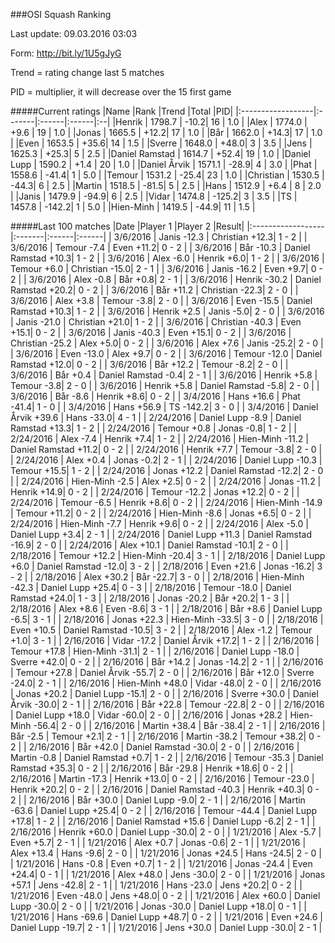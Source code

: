 ###OSI Squash Ranking

Last update: 09.03.2016 03:03

Form: http://bit.ly/1U5gJyG

Trend = rating change last 5 matches

PID = multiplier, it will decrease over the 15 first game

#####Current ratings
|Name              |Rank   |Trend |Total  |PID|
|:------------------|:-------|:------|:------|:--|
|Henrik             | 1798.7 | -10.2| 16 | 1.0 |
|Alex               | 1774.0 | +9.6 | 19 | 1.0 |
|Jonas              | 1665.5 | +12.2| 17 | 1.0 |
|Bår                | 1662.0 | +14.3| 17 | 1.0 |
|Even               | 1653.5 | +35.6| 14 | 1.5 |
|Sverre             | 1648.0 | +48.0| 3 | 3.5 |
|Jens               | 1625.3 | +25.3| 5 | 2.5 |
|Daniel Ramstad     | 1614.7 | +52.4| 19 | 1.0 |
|Daniel Lupp        | 1590.2 | +1.4 | 20 | 1.0 |
|Daniel Årvik       | 1571.1 | -28.9| 4 | 3.0 |
|Phat               | 1558.6 | -41.4| 1 | 5.0 |
|Temour             | 1531.2 | -25.4| 23 | 1.0 |
|Christian          | 1530.5 | -44.3| 6 | 2.5 |
|Martin             | 1518.5 | -81.5| 5 | 2.5 |
|Hans               | 1512.9 | +6.4 | 8 | 2.0 |
|Janis              | 1479.9 | -94.9| 6 | 2.5 |
|Vidar              | 1474.8 | -125.2| 3 | 3.5 |
|TS                 | 1457.8 | -142.2| 1 | 5.0 |
|Hien-Minh          | 1419.5 | -44.9| 11 | 1.5 |

#####Last 100 matches
|Date              |Player 1   |Player 2 |Result| 
|:------------------|:-------|:------|:------|
| 3/6/2016 | Janis -12.3 | Christian +12.3| 1 - 2 |
| 3/6/2016 | Temour -7.4 | Even +11.2| 0 - 2 |
| 3/6/2016 | Bår -10.3 | Daniel Ramstad +10.3| 1 - 2 |
| 3/6/2016 | Alex -6.0 | Henrik +6.0| 1 - 2 |
| 3/6/2016 | Temour +6.0 | Christian -15.0| 2 - 1 |
| 3/6/2016 | Janis -16.2 | Even +9.7| 0 - 2 |
| 3/6/2016 | Alex -0.8 | Bår +0.8| 2 - 1 |
| 3/6/2016 | Henrik -30.2 | Daniel Ramstad +20.2| 0 - 2 |
| 3/6/2016 | Bår +11.2 | Christian -22.3| 2 - 0 |
| 3/6/2016 | Alex +3.8 | Temour -3.8| 2 - 0 |
| 3/6/2016 | Even -15.5 | Daniel Ramstad +10.3| 1 - 2 |
| 3/6/2016 | Henrik +2.5 | Janis -5.0| 2 - 0 |
| 3/6/2016 | Janis -21.0 | Christian +21.0| 1 - 2 |
| 3/6/2016 | Christian -40.3 | Even +15.1| 0 - 2 |
| 3/6/2016 | Janis -40.3 | Even +15.1| 0 - 2 |
| 3/6/2016 | Christian -25.2 | Alex +5.0| 0 - 2 |
| 3/6/2016 | Alex +7.6 | Janis -25.2| 2 - 0 |
| 3/6/2016 | Even -13.0 | Alex +9.7| 0 - 2 |
| 3/6/2016 | Temour -12.0 | Daniel Ramstad +12.0| 0 - 2 |
| 3/6/2016 | Bår +12.2 | Temour -8.2| 2 - 0 |
| 3/6/2016 | Bår +0.4 | Daniel Ramstad -0.4| 2 - 1 |
| 3/6/2016 | Henrik +5.8 | Temour -3.8| 2 - 0 |
| 3/6/2016 | Henrik +5.8 | Daniel Ramstad -5.8| 2 - 0 |
| 3/6/2016 | Bår -8.6 | Henrik +8.6| 0 - 2 |
| 3/4/2016 | Hans +16.6 | Phat -41.4| 1 - 0 |
| 3/4/2016 | Hans +56.9 | TS -142.2| 3 - 0 |
| 3/4/2016 | Daniel Årvik +39.6 | Hans -33.0| 4 - 1 |
| 2/24/2016 | Daniel Lupp -8.9 | Daniel Ramstad +13.3| 1 - 2 |
| 2/24/2016 | Temour +0.8 | Jonas -0.8| 1 - 2 |
| 2/24/2016 | Alex -7.4 | Henrik +7.4| 1 - 2 |
| 2/24/2016 | Hien-Minh -11.2 | Daniel Ramstad +11.2| 0 - 2 |
| 2/24/2016 | Henrik +7.7 | Temour -3.8| 2 - 0 |
| 2/24/2016 | Alex +0.4 | Jonas -0.2| 2 - 1 |
| 2/24/2016 | Daniel Lupp -10.3 | Temour +15.5| 1 - 2 |
| 2/24/2016 | Jonas +12.2 | Daniel Ramstad -12.2| 2 - 0 |
| 2/24/2016 | Hien-Minh -2.5 | Alex +2.5| 0 - 2 |
| 2/24/2016 | Jonas -11.2 | Henrik +14.9| 0 - 2 |
| 2/24/2016 | Temour -12.2 | Jonas +12.2| 0 - 2 |
| 2/24/2016 | Temour -6.5 | Henrik +8.6| 0 - 2 |
| 2/24/2016 | Hien-Minh -14.9 | Temour +11.2| 0 - 2 |
| 2/24/2016 | Hien-Minh -8.6 | Jonas +6.5| 0 - 2 |
| 2/24/2016 | Hien-Minh -7.7 | Henrik +9.6| 0 - 2 |
| 2/24/2016 | Alex -5.0 | Daniel Lupp +3.4| 2 - 1 |
| 2/24/2016 | Daniel Lupp +11.3 | Daniel Ramstad -16.9| 2 - 0 |
| 2/24/2016 | Alex +10.1 | Daniel Ramstad -10.1| 2 - 0 |
| 2/18/2016 | Temour +12.2 | Hien-Minh -20.4| 3 - 1 |
| 2/18/2016 | Daniel Lupp +6.0 | Daniel Ramstad -12.0| 3 - 2 |
| 2/18/2016 | Even +21.6 | Jonas -16.2| 3 - 2 |
| 2/18/2016 | Alex +30.2 | Bår -22.7| 3 - 0 |
| 2/18/2016 | Hien-Minh -42.3 | Daniel Lupp +25.4| 0 - 3 |
| 2/18/2016 | Temour -18.0 | Daniel Ramstad +24.0| 1 - 3 |
| 2/18/2016 | Jonas -20.2 | Bår +20.2| 1 - 3 |
| 2/18/2016 | Alex +8.6 | Even -8.6| 3 - 1 |
| 2/18/2016 | Bår +8.6 | Daniel Lupp -6.5| 3 - 1 |
| 2/18/2016 | Jonas +22.3 | Hien-Minh -33.5| 3 - 0 |
| 2/18/2016 | Even +10.5 | Daniel Ramstad -10.5| 3 - 2 |
| 2/18/2016 | Alex -1.2 | Temour +1.0| 3 - 1 |
| 2/16/2016 | Vidar -17.2 | Daniel Årvik +17.2| 1 - 2 |
| 2/16/2016 | Temour +17.8 | Hien-Minh -31.1| 2 - 1 |
| 2/16/2016 | Daniel Lupp -18.0 | Sverre +42.0| 0 - 2 |
| 2/16/2016 | Bår +14.2 | Jonas -14.2| 2 - 1 |
| 2/16/2016 | Temour +27.8 | Daniel Årvik -55.7| 2 - 0 |
| 2/16/2016 | Bår +12.0 | Sverre -24.0| 2 - 1 |
| 2/16/2016 | Hien-Minh +48.0 | Vidar -48.0| 2 - 0 |
| 2/16/2016 | Jonas +20.2 | Daniel Lupp -15.1| 2 - 0 |
| 2/16/2016 | Sverre +30.0 | Daniel Årvik -30.0| 2 - 1 |
| 2/16/2016 | Bår +22.8 | Temour -22.8| 2 - 0 |
| 2/16/2016 | Daniel Lupp +18.0 | Vidar -60.0| 2 - 0 |
| 2/16/2016 | Jonas +28.2 | Hien-Minh -56.4| 2 - 0 |
| 2/16/2016 | Martin +38.4 | Bår -38.4| 2 - 1 |
| 2/16/2016 | Bår -2.5 | Temour +2.1| 2 - 1 |
| 2/16/2016 | Martin -38.2 | Temour +38.2| 0 - 2 |
| 2/16/2016 | Bår +42.0 | Daniel Ramstad -30.0| 2 - 0 |
| 2/16/2016 | Martin -0.8 | Daniel Ramstad +0.7| 1 - 2 |
| 2/16/2016 | Temour -35.3 | Daniel Ramstad +35.3| 0 - 2 |
| 2/16/2016 | Bår -29.8 | Henrik +18.6| 0 - 2 |
| 2/16/2016 | Martin -17.3 | Henrik +13.0| 0 - 2 |
| 2/16/2016 | Temour -23.0 | Henrik +20.2| 0 - 2 |
| 2/16/2016 | Daniel Ramstad -40.3 | Henrik +40.3| 0 - 2 |
| 2/16/2016 | Bår +30.0 | Daniel Lupp -9.0| 2 - 1 |
| 2/16/2016 | Martin -63.6 | Daniel Lupp +25.4| 0 - 2 |
| 2/16/2016 | Temour -44.4 | Daniel Lupp +17.8| 1 - 2 |
| 2/16/2016 | Daniel Ramstad +15.6 | Daniel Lupp -6.2| 2 - 1 |
| 2/16/2016 | Henrik +60.0 | Daniel Lupp -30.0| 2 - 0 |
| 1/21/2016 | Alex -5.7 | Even +5.7| 2 - 1 |
| 1/21/2016 | Alex +0.7 | Jonas -0.6| 2 - 1 |
| 1/21/2016 | Alex +13.4 | Hans -9.6| 2 - 0 |
| 1/21/2016 | Jonas +24.5 | Hans -24.5| 2 - 0 |
| 1/21/2016 | Hans -0.8 | Even +0.7| 1 - 2 |
| 1/21/2016 | Jonas -24.4 | Even +24.4| 0 - 1 |
| 1/21/2016 | Alex +48.0 | Jens -30.0| 2 - 0 |
| 1/21/2016 | Jonas +57.1 | Jens -42.8| 2 - 1 |
| 1/21/2016 | Hans -23.0 | Jens +20.2| 0 - 2 |
| 1/21/2016 | Even -48.0 | Jens +48.0| 0 - 2 |
| 1/21/2016 | Alex +60.0 | Daniel Lupp -30.0| 2 - 0 |
| 1/21/2016 | Jonas -30.0 | Daniel Lupp +18.0| 0 - 1 |
| 1/21/2016 | Hans -69.6 | Daniel Lupp +48.7| 0 - 2 |
| 1/21/2016 | Even +24.6 | Daniel Lupp -19.7| 2 - 1 |
| 1/21/2016 | Jens +30.0 | Daniel Lupp -30.0| 2 - 1 |
